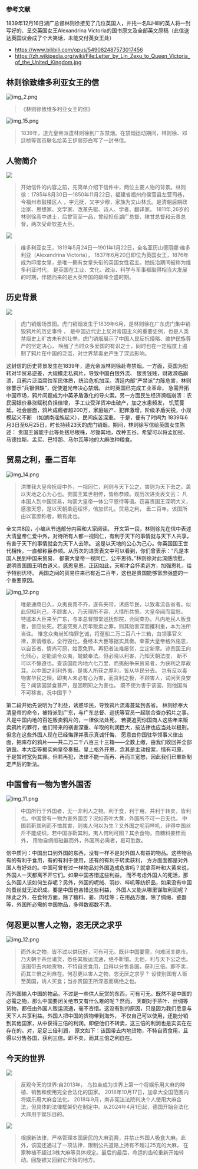 
### 参考文献

1839年12月16日湖广总督林则徐接见了几位英国人，并托一名叫Hill的英人将一封写好的、呈交英国女王Alexandrina
Victoria的国书原文及全部英文原稿（此信送达英国议会成了个大笑话，未能交付英女王处）

- https://www.bilibili.com/opus/549082487573017456
- https://zh.wikipedia.org/wiki/File:Letter_by_Lin_Zexu_to_Queen_Victoria_of_the_United_Kingdom.jpg


## 林则徐致维多利亚女王的信

![img_2.png](img_2.png)

> 《林则徐致维多利亚女王的信》

![img_15.png](img_15.png)

> 1839年，道光皇帝派遣林则徐到广东禁烟。在禁烟运动期间，林则徐、邓廷桢等官员联名给英王伊丽莎白写了一封书信。

## 人物简介

![](img.png)

> 开始信件的内容之前，先简单介绍下信件中，两位主要人物的背景。林则徐：1785年8月30日—1850年11月22日，福建省福州府侯官县左营司巷，
> 今福州市鼓楼区人 ，字元抚，又字少穆，家族为文山林氏。是清朝后期政治家、思想家、文学家、改革先驱、诗人、学者、翻译家。
> 1811年,26岁的林则徐高中进士，后曾官至一品，曾经担任湖广总督、陕甘总督和云贵总督，两次受命钦差大臣。

![](img_1.png)

> 维多利亚女王，1819年5月24日—1901年1月22日，全名亚历山德丽娜·维多利亚（Alexandrina Victoria），
> 1837年6月20日即位为英国女王，1876年成为印度女皇，是唯一拥有女皇头衔的英国女性君主。她统治期间被称为维多利亚时代，
> 是英国在工业、文化、政治、科学与军事都取得相当大发展的时期，伴随而来的是大英帝国的巅峰全盛时期。

## 历史背景

![](img_10.png)
> 虎门销烟场景图。虎门销烟发生于1839年6月，是林则徐在广东虎门集中销毁鸦片的历史事件 ，
> 是中国近代史上反对帝国主义的重要史例，也是人类禁烟史上旷古未有的壮举。虎门销烟展示了中国人民反抗侵略、维护民族尊严的坚定决心，
> 唤醒了当时众多爱国的有识之士，同时也在一定程度上遏制了鸦片在中国的泛滥，对世界禁毒史产生了深远影响。

这封信的历史背景发生在1839年，道光帝派林则徐赴粤禁烟。一方面，英国为扭转对华贸易逆差，大规模走私鸦片，导致中国白银外流、
银贵钱贱，财政濒临崩溃，且鸦片泛滥腐蚀军民体质，统治危机加深。清廷内部“严禁派”力陈危害，林则徐警示“兵银俱缺”，促使道光帝决心禁烟。
此时英国已完成工业革命， 急需开拓中国市场，鸦片问题成为中英矛盾激化的导火索。另一方面民生经济濒临崩溃：农民因银价暴涨赋税负担倍增，
手工业受洋货冲击破产，加之水患频发， 饥荒蔓延。社会层面，鸦片成瘾者超200万，家庭破产、犯罪激增，阶级矛盾尖锐，小规模起义不断
（如湖南瑶族起义），民间疾苦深重。 于是，便有了时间为 1839年6月3日至6月25日，时长持续23天的虎门销烟。期间，林则徐写信给英国女生陈述：
贵国王诚能于此等处拔尽根株，尽锄其地，改种五谷。希望可以将孟加拉、马德拉斯、孟买、巴特那、马尔瓦等地的大麻改种粮食。

## 贸易之利，垂二百年

![img_14.png](img_14.png)

> 洪惟我大皇帝抚绥中外，一视同仁，利则与天下公之，害则为天下去之。盖以天地之心为心也。贵国王累世相传，皆称恭顺。观历次进贡表文云：
> 凡本国人到中国贸易，均蒙大皇帝一体公平恩待等语。窃喜贵国王深明大义，感激天恩，是以天朝柔远绥怀，倍加优礼。贸易之利，
> 垂二百年。该国所由以富庶称者，赖有此也。

全文共8段，小编从节选部分内容和大家阅读。
开文第一段，林则徐先在信中表述大清皇帝仁爱中外，对待所有人都一视同仁，有利于天下的事情就与天下人共享，有害于天下的事情就会为天下人去除。
这是以天地的公心为己心。你英国国王世代相传，一直都称臣恭顺。从历次的进贡表文中可以看到，你们曾表示：“凡是本国人民到中国来贸易，
都蒙大皇帝一视同仁，公平恩待。”林则徐对此深感欣慰，说明贵国国王明白道义，感恩皇恩。正因如此，天朝才会怀柔远方，加强恩礼，给予特别优待。
两国之间的贸易往来已有近二百年，这也是贵国能够富庶强盛的一个重要原因。


![img_12.png](img_12.png)

> 唯是通商已久，众夷良莠不齐，遂有夹带，诱惑华民，以致毒流各省者。似此但知利己，不顾害人，乃天理所不容，人情所共愤。大皇帝闻而震怒。
> 特遣本大臣来至广东，与本总督部堂巡抚部院，会同查办。凡内地民人贩食者，皆应处死。若追究夷人历年贩卖之罪，则其贻害深而攫利重，本为法所当诛。
> 惟念众夷尚知悔罪乞诚，将趸船二万二百八十三箱，由领事官义律，禀请缴收，全行毁化。叠经本大臣等据实具奏。幸蒙大皇帝格外施恩，
> 以自首者，情尚可原，姑宽免罪。再犯者法难屡贷，立定新章。谅贵国王向化倾心，定能谕令众夷，兢兢奉法。但必晓以利害，乃知天朝法度，
> 断不可以不懔遵也。查该国距内地六七万里，而夷船争来贸易者，为获利之厚故耳。以中国之利利外夷，是夷人所获之厚利，皆从华民分去。
> 岂有反以毒物害华民之理。即夷人未必有心为害，而贪利之极，不顾害人，试问天良安在？闻该国禁食甚严，是固明知之为害也。
> 既不使为害于该国，则他国尚不可移害，况中国乎？

第二段开始先说明为了利益，诱惑华民，导致鸦片流毒蔓延到各省。
林则徐奉大清皇帝的命令，被特派到广东，与广东总督、巡抚等官员一起联合查办鸦片之事。凡是中国内地的百姓贩卖鸦片的，一律依法处死。
若要追究你国商人这些年来贩卖鸦片的罪行，他们带来的祸害深重、牟取的利润巨大，按法律也应当处以极刑。但念在这些外国人现在已经悔罪并表示真诚忏悔，
愿意由你国驻华领事义律出面，把库存的鸦片——共二万二千八百三十三箱——全数上缴，由我们收回并全部销毁。本大臣等据实向皇帝奏报。皇上格外开恩，念其是主动投案，情有可原，
于是暂时宽免其罪。但若再犯，法律不能一而再、再而三宽恕，因此我们已重新制定严厉的新法。


## 中国曾有一物为害外国否

![img_11.png](img_11.png)
> 中国所行于外国者，无一非利人之物。利于食，利于用，并利于转卖，皆利也。中国曾有一物为害外国否？况如茶叶大黄，外国所不可一日无也。
> 中国若靳其利而不恤其害，则夷人何以为生？又外国之呢羽哔叽，非得中国丝斤不能成织。若中国亦靳其利，夷人何利可图？其余食物，自糖料姜桂而外，
> 用物自绸缎磁器而外，外国所必需者，曷可胜数。

信中质问：中国出口到外国的东西，没有一样不是对外国人有益的物品。这些物品有的有利于食用，有的有利于使用，还有的有利于转卖获利，
方方面面都是对外国人有好处的。中国可曾有过一样物品对外国造成危害吗？就拿茶叶和大黄来说，外国人一天都离不开它们。如果中国吝惜这些利益，
而不考虑外国人的死活，那么外国人该如何生存呢？另外，外国的呢绒、羽纱、哔叽等纺织品，如果没有中国的蚕丝就无法织成。要是中国也吝惜这些利益，
外国人又能从哪里谋取利润呢？除此之外，在食物方面，除了糖料、姜、肉桂等；在用品方面，除了绸缎、瓷器等，外国所必需的中国物品，多得数都数不清。


## 何忍更以害人之物，恣无厌之求乎

![img_12.png](img_12.png)
> 而外来之物，皆不过以供玩好，可有可无。既非中国要需，何难闭关绝市。乃天朝于茶丝诸货，悉任其贩运流通，绝不靳惜。无他，利与天下公之也。
> 该国带去内地货物，不特自资食用，且得以分售各国，获利三倍。即不卖，而其三倍之利自在。何忍更以害人之物，恣无厌之求乎？
> 设使别国有人贩至英国，诱人买食；当亦贵国王所深恶而痛绝之也。

而外国输入中国的物品，不过是一些供人玩赏的东西，可有可无。既然不是中国的必需之物，那么中国要闭关绝市又有什么难的呢？然而，
天朝对于茶叶、丝绸等货物，都任由外国人贩运流通，毫不吝惜。这没有别的原因，只是因为我们愿意与天下人共享利益。外国人把中国的货物带到海外，
不仅自己可以使用，还能分销到其他国家，从中获得三倍的利润。即便他们不转卖，这三倍的利润也是实实在在存在的。对，足足三倍利润，
原文如下：该国带去内地货物，不特自资食用，且得以分售各国，获利三倍。即不卖，而其三倍之利自在。


## 今天的世界

![](img_5.png)

> 反观今天的世界:自2013年，
> 乌拉圭成为世界上第一个将娱乐用大麻的种植、销售和使用完全合法化的国家。
> 2018年10月17日，加拿大全国范围内将娱乐用大麻合法化。
> 2018年9月，南非宪法法院判决个人使用大麻合法，但具体的法律框架仍在制定中。从2024年4月1日起，德国开始合法化大麻用于娱乐目的。

![](img_8.png)


> 根据新法律，严格管理本国居民的大麻消费，并禁止外国人吸食大麻。此外，该国还通过了一项法律，限制公共道路上持有不超过25克的大麻，
> 在家种植不超过3株大麻等具体规定。最后的最后，命运的齿轮重新开始转动。回旋镖又回到它开始的地方。


